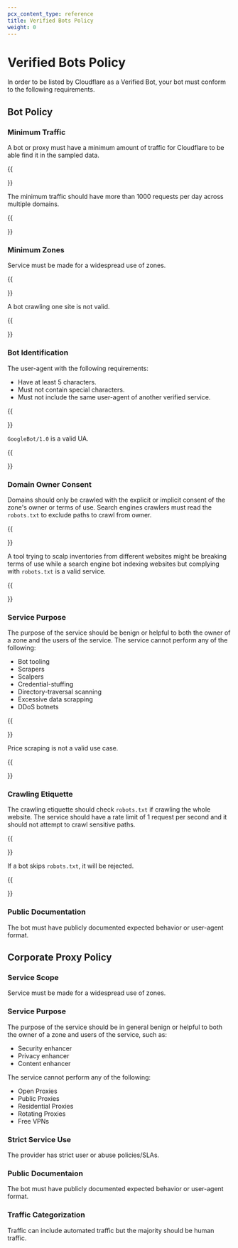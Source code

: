 ```yaml
---
pcx_content_type: reference
title: Verified Bots Policy
weight: 0
---
```

# Verified Bots Policy

In order to be listed by Cloudflare as a Verified Bot, your bot must conform to the following requirements.

## Bot Policy

### Minimum Traffic

A bot or proxy must have a minimum amount of traffic for Cloudflare to be able find it in the sampled data. 

{{<Aside type="example" header="Example">}}

The minimum traffic should have more than 1000 requests per day across multiple domains. 

{{</Aside>}}

### Minimum Zones

Service must be made for a widespread use of zones. 

{{<Aside type="example" header="Example">}}

A bot crawling one site is not valid. 

{{</Aside>}}

### Bot Identification
The user-agent with the following requirements: 
* Have at least 5 characters.
* Must not contain special characters.
* Must not include the same user-agent of another verified service. 

{{<Aside type="example" header="Example">}}

`GoogleBot/1.0` is a valid UA. 

{{</Aside>}}

### Domain Owner Consent

Domains should only be crawled with the explicit or implicit consent of the zone's owner or terms of use. Search engines crawlers must read the `robots.txt` to exclude paths to crawl from owner. 

{{<Aside type="example" header="Example">}}

A tool trying to scalp inventories from different websites might be breaking terms of use while a search engine bot indexing websites but complying with `robots.txt` is a valid service. 

{{</Aside>}}

### Service Purpose

The purpose of the service should be benign or helpful to both the owner of a zone and the users of the service. The service cannot perform any of the following: 

* Bot tooling
* Scrapers 
* Scalpers
* Credential-stuffing
* Directory-traversal scanning
* Excessive data scrapping
* DDoS botnets

{{<Aside type="example" header="Example">}}

Price scraping is not a valid use case.

{{</Aside>}}

### Crawling Etiquette 

The crawling etiquette should check `robots.txt` if crawling the whole website. The service should have a rate limit of 1 request per second and it should not attempt to crawl sensitive paths. 

{{<Aside type="example" header="Example">}}

If a bot skips `robots.txt`, it will be rejected.

{{</Aside>}}

### Public Documentation

The bot must have publicly documented expected behavior or user-agent format.


## Corporate Proxy Policy

### Service Scope

Service must be made for a widespread use of zones. 

### Service Purpose

The purpose of the service should be in general benign or helpful to both the owner of a zone and users of the service, such as: 

* Security enhancer
* Privacy enhancer
* Content enhancer

The service cannot perform any of the following: 

* Open Proxies
* Public Proxies
* Residential Proxies 
* Rotating Proxies
* Free VPNs

### Strict Service Use

The provider has strict user or abuse policies/SLAs.

### Public Documentaion

The bot must have publicly documented expected behavior or user-agent format.

### Traffic Categorization

Traffic can include automated traffic but the majority should be human traffic. 
